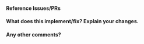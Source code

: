 <!--
Thanks for contributing a pull request! Please ensure you have taken a look at
the contribution guidelines: https://github.com/adap/flower/blob/main/CONTRIBUTING.md

Is there an entry in the changelog nessecary for this PR?
See: https://github.com/adap/flower/blob/main/doc/source/changelog.rst
-->

#### Reference Issues/PRs

<!--
Example: Fixes #1234. See also #3456.
Please use keywords (e.g., Fixes) to create a link to the issues or pull requests
you resolved.
-->

#### What does this implement/fix? Explain your changes.

<!--
Explain why this PR is needed and what kind of changes have you done.
Example: the variable rnd was not clear and therefore renamed to fl_round. 
-->

#### Any other comments?


<!--
Please be aware that it may take some time until we can check this PR. 
If you have an urgent request or question please use the Flower Slack channel.
The Slack channel is really active and contributors respond pretty fast. 

We value your contribution and are aware of the time you put into this PR.
Therefore, thank you for your contribution. 
-->

